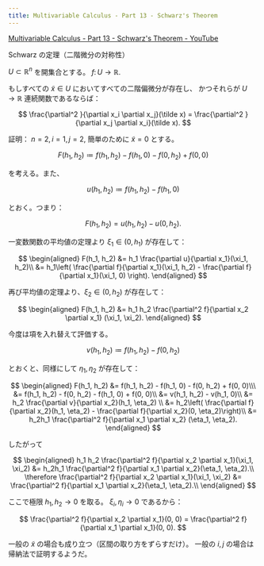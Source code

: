 ```yaml
---
title: Multivariable Calculus - Part 13 - Schwarz's Theorem
---
```


[Multivariable Calculus - Part 13 - Schwarz's Theorem - YouTube](https://www.youtube.com/watch?v=HYNtT_mLIjQ&list=PLBh2i93oe2qv4G2AyarkbR3OKBml0hXEg&index=13)

Schwarz の定理（二階微分の対称性）

$U \subset \mathbb R^n$ を開集合とする。
$f \colon U \longrightarrow \mathbb R.$

もしすべての $\tilde x \in U$ においてすべての二階偏微分が存在し、
かつそれらが $U \longrightarrow \mathbb R$ 連続関数であるならば：

$$
\frac{\partial^2 }{\partial x_i \partial x_j}(\tilde x) = \frac{\partial^2 }{\partial x_j \partial x_i}(\tilde x).
$$

証明：
$n = 2, i = 1, j = 2,$ 簡単のために $\tilde x = 0$ とする。

$$
F(h_1, h_2) \coloneqq f(h_1, h_2) - f(h_1, 0) - f(0, h_2) + f(0, 0)
$$

を考える。また、

$$
u(h_1, h_2) \coloneqq f(h_1, h_2) - f(h_1, 0)
$$

とおく。つまり：

$$
F(h_1, h_2) = u(h_1, h_2) - u(0, h_2).
$$

一変数関数の平均値の定理より ${\xi_1 \in (0, h_1)}$ が存在して：

$$
\begin{aligned}
F(h_1, h_2) &= h_1 \frac{\partial u}{\partial x_1}(\xi_1, h_2)\\
&= h_1\left(
    \frac{\partial f}{\partial x_1}(\xi_1, h_2) - \frac{\partial f}{\partial x_1}(\xi_1, 0)
\right).
\end{aligned}
$$

再び平均値の定理より、${\xi_2 \in (0, h_2)}$ が存在して：

$$
\begin{aligned}
F(h_1, h_2) &= h_1 h_2 \frac{\partial^2 f}{\partial x_2 \partial x_1}
(\xi_1, \xi_2).
\end{aligned}
$$

今度は項を入れ替えて評価する。

$$
v(h_1, h_2) \coloneqq f(h_1, h_2) - f(0, h_2)
$$

とおくと、同様にして $\eta_1, \eta_2$ が存在して：

$$
\begin{aligned}
F(h_1, h_2) &= 
f(h_1, h_2) - f(h_1, 0) - f(0, h_2) + f(0, 0)\\\
&= f(h_1, h_2) - f(0, h_2) - f(h_1, 0) + f(0, 0)\\
&= v(h_1, h_2) - v(h_1, 0)\\
&= h_2 \frac{\partial v}{\partial x_2}(h_1, \eta_2) \\
&= h_2\left(
    \frac{\partial f}{\partial x_2}(h_1, \eta_2) - \frac{\partial f}{\partial x_2}(0, \eta_2)\right)\\
&= h_2h_1 \frac{\partial^2 f}{\partial x_1 \partial x_2}
(\eta_1, \eta_2).
\end{aligned}
$$

したがって

$$
\begin{aligned}
h_1 h_2 \frac{\partial^2 f}{\partial x_2 \partial x_1}(\xi_1, \xi_2)
&= h_2h_1 \frac{\partial^2 f}{\partial x_1 \partial x_2}(\eta_1, \eta_2).\\
\therefore
\frac{\partial^2 f}{\partial x_2 \partial x_1}(\xi_1, \xi_2)
&= \frac{\partial^2 f}{\partial x_1 \partial x_2}(\eta_1, \eta_2).\\
\end{aligned}
$$

ここで極限 $h_1, h_2 \to 0$ を取る。
$\xi_i, \eta_i \to 0$ であるから：

$$
\frac{\partial^2 f}{\partial x_2 \partial x_1}(0, 0)
= \frac{\partial^2 f}{\partial x_1 \partial x_1}(0, 0).
$$

一般の $\tilde x$ の場合も成り立つ（区間の取り方をずらすだけ）。
一般の $i, j$ の場合は帰納法で証明するようだ。
